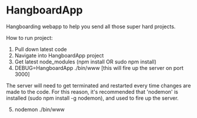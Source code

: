 HangboardApp
============

Hangboarding webapp to help you send all those super hard projects.

How to run project:
1) Pull down latest code
2) Navigate into HangboardApp project
3) Get latest node_modules (npm install OR sudo npm install)
4) DEBUG=HangboardApp ./bin/www [this will fire up the server on port 3000]

The server will need to get terminated and restarted every time changes are made to the code. For this reason, it's
recommended that 'nodemon' is installed (sudo npm install -g nodemon), and used to fire up the server.

5) nodemon ./bin/www